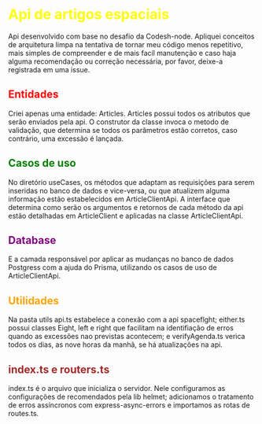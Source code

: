 <h1 style="color:yellow">Api de artigos espaciais</h1>


Api desenvolvido com base no desafio da Codesh-node. Apliquei conceitos de arquitetura limpa na tentativa de tornar meu código menos repetitivo, mais simples de compreender e de mais facíl manutenção e caso haja alguma recomendação ou correção necessária, por favor, deixe-a registrada em uma issue.


<h2 style="color:red"> Entidades </h2>

Criei apenas uma entidade: Articles. Articles possui todos os atributos que serão enviados pela api. O construtor da classe invoca o metodo de validação, que determina se todos os parâmetros estão corretos, caso contrário, uma excessão é lançada. 

<h2 style="color:green"> Casos de uso </h2>

No diretório useCases, os métodos que adaptam as requisições para serem inseridas no banco de dados e vice-versa, ou que atualizem alguma informação estão estabelecidos em ArticleClientApi.
A interface que determina como serão os argumentos e retornos de cada método da api estão detalhadas em ArticleClient e aplicadas na classe ArticleClientApi. 

<h2 style="color:purple"> Database </h2>
 
E a camada responsável por aplicar as mudanças no banco de dados Postgress com a ajuda do Prisma, utilizando os casos de uso de ArticleClientApi.
<h2 style="color:orange">  Utilidades </h2>

Na pasta utils api.ts estabelece a conexão com a api spaceflght; either.ts possui classes Eight, left e right que facilitam na identifiação de erros quando as excessões nao previstas acontecem; e verifyAgenda.ts verica todos os dias, as nove horas da manhã, se há atualizações na api.

<h2 style="color:brown"> index.ts e routers.ts </h2>

index.ts é o arquivo que inicializa o servidor. Nele configuramos as configurações de recomendados pela lib helmet; adicionamos o tratamento de erros assíncronos com express-async-errors e importamos as rotas de routes.ts.

